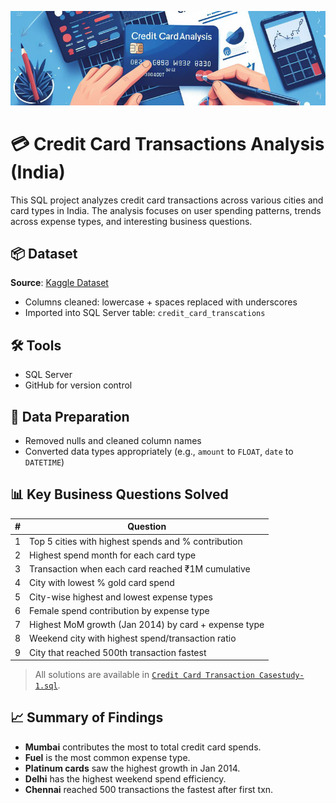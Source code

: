 ![](pr1_C2ECD0D4934303FDBC74.png)

# 💳 Credit Card Transactions Analysis (India)

This SQL project analyzes credit card transactions across various cities and card types in India. The analysis focuses on user spending patterns, trends across expense types, and interesting business questions.

## 📦 Dataset

**Source**: [Kaggle Dataset](https://www.kaggle.com/datasets/thedevastator/analyzing-credit-card-spending-habits-in-india)

- Columns cleaned: lowercase + spaces replaced with underscores
- Imported into SQL Server table: `credit_card_transcations`

## 🛠 Tools

- SQL Server 
- GitHub for version control

## 🧹 Data Preparation

- Removed nulls and cleaned column names
- Converted data types appropriately (e.g., `amount` to `FLOAT`, `date` to `DATETIME`)

## 📊 Key Business Questions Solved

| # | Question |
|---|----------|
| 1 | Top 5 cities with highest spends and % contribution |
| 2 | Highest spend month for each card type |
| 3 | Transaction when each card reached ₹1M cumulative |
| 4 | City with lowest % gold card spend |
| 5 | City-wise highest and lowest expense types |
| 6 | Female spend contribution by expense type |
| 7 | Highest MoM growth (Jan 2014) by card + expense type |
| 8 | Weekend city with highest spend/transaction ratio |
| 9 | City that reached 500th transaction fastest |

> All solutions are available in [`Credit Card Transaction Casestudy-1.sql`](Credit%20Card%20Transaction%20Casestudy-1.sql).

## 📈 Summary of Findings

- **Mumbai** contributes the most to total credit card spends.
- **Fuel** is the most common expense type.
- **Platinum cards** saw the highest growth in Jan 2014.
- **Delhi** has the highest weekend spend efficiency.
- **Chennai** reached 500 transactions the fastest after first txn.
